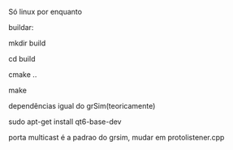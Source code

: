 Só linux por enquanto

buildar:

mkdir build

cd build 

cmake ..

make

dependências igual do grSim(teoricamente)

sudo apt-get install qt6-base-dev

porta multicast é a padrao do grsim, mudar em protolistener.cpp
